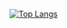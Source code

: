 [![Top Langs](https://github-readme-stats.vercel.app/api/top-langs/?username=luke-rt)](https://github.com/anuraghazra/github-readme-stats)
